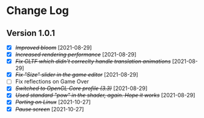 # Change Log

## Version 1.0.1

- [X] ~~*Improved bloom*~~ [2021-08-29] 
- [X] ~~*Increased rendering performance*~~ [2021-08-29]
- [X] ~~*Fix GLTF which didn't correclty handle translation animations*~~ [2021-08-29]
- [X] ~~*Fix "Size" slider in the game editor*~~ [2021-08-29]
- [ ] Fix reflections on Game Over
- [X] ~~*Switched to OpenGL Core profile (3.3)*~~ [2021-08-29]
- [X] ~~*Used standard "pow" in the shader, again. Hope it works*~~ [2021-08-29]
- [X] ~~*Porting on Linux*~~ [2021-10-27]
- [X] ~~*Pause screen*~~ [2021-10-27]